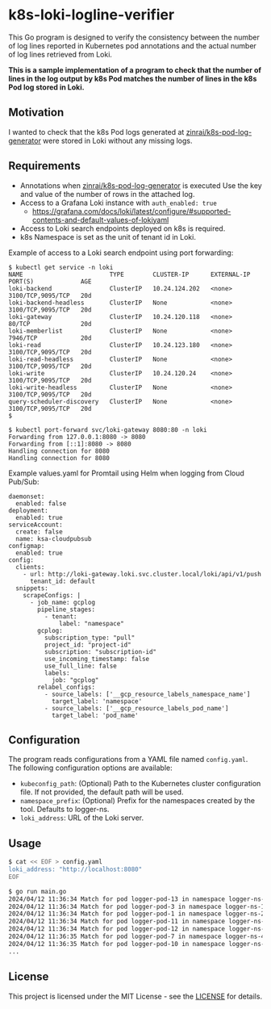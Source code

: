 # k8s-loki-logline-verifier

This Go program is designed to verify the consistency between the number of log lines reported in Kubernetes pod annotations and the actual number of log lines retrieved from Loki.

**This is a sample implementation of a program to check that the number of lines in the log output by k8s Pod matches the number of lines in the k8s Pod log stored in Loki.**

## Motivation

I wanted to check that the k8s Pod logs generated at [zinrai/k8s-pod-log-generator](https://github.com/zinrai/k8s-pod-log-generator) were stored in Loki without any missing logs.

## Requirements

- Annotations when [zinrai/k8s-pod-log-generator](https://github.com/zinrai/k8s-loki-logline-verifier) is executed Use the key and value of the number of rows in the attached log.
- Access to a Grafana Loki instance with `auth_enabled: true`
  - https://grafana.com/docs/loki/latest/configure/#supported-contents-and-default-values-of-lokiyaml
- Access to Loki search endpoints deployed on k8s is required.
- k8s Namespace is set as the unit of tenant id in Loki.

Example of access to a Loki search endpoint using port forwarding:

```
$ kubectl get service -n loki
NAME                        TYPE        CLUSTER-IP      EXTERNAL-IP   PORT(S)             AGE
loki-backend                ClusterIP   10.24.124.202   <none>        3100/TCP,9095/TCP   20d
loki-backend-headless       ClusterIP   None            <none>        3100/TCP,9095/TCP   20d
loki-gateway                ClusterIP   10.24.120.118   <none>        80/TCP              20d
loki-memberlist             ClusterIP   None            <none>        7946/TCP            20d
loki-read                   ClusterIP   10.24.123.180   <none>        3100/TCP,9095/TCP   20d
loki-read-headless          ClusterIP   None            <none>        3100/TCP,9095/TCP   20d
loki-write                  ClusterIP   10.24.120.24    <none>        3100/TCP,9095/TCP   20d
loki-write-headless         ClusterIP   None            <none>        3100/TCP,9095/TCP   20d
query-scheduler-discovery   ClusterIP   None            <none>        3100/TCP,9095/TCP   20d
$
```
```
$ kubectl port-forward svc/loki-gateway 8080:80 -n loki
Forwarding from 127.0.0.1:8080 -> 8080
Forwarding from [::1]:8080 -> 8080
Handling connection for 8080
Handling connection for 8080
```

Example values.yaml for Promtail using Helm when logging from Cloud Pub/Sub:

```
daemonset:
  enabled: false
deployment:
  enabled: true
serviceAccount:
  create: false
  name: ksa-cloudpubsub
configmap:
  enabled: true
config:
  clients:
    - url: http://loki-gateway.loki.svc.cluster.local/loki/api/v1/push
      tenant_id: default
  snippets:
    scrapeConfigs: |
      - job_name: gcplog
        pipeline_stages:
          - tenant:
              label: "namespace"
        gcplog:
          subscription_type: "pull"
          project_id: "project-id"
          subscription: "subscription-id"
          use_incoming_timestamp: false
          use_full_line: false
          labels:
            job: "gcplog"
        relabel_configs:
          - source_labels: ['__gcp_resource_labels_namespace_name']
            target_label: 'namespace'
          - source_labels: ['__gcp_resource_labels_pod_name']
            target_label: 'pod_name'
```

## Configuration

The program reads configurations from a YAML file named `config.yaml`. The following configuration options are available:

- `kubeconfig_path`: (Optional) Path to the Kubernetes cluster configuration file. If not provided, the default path will be used.
- `namespace_prefix`: (Optional) Prefix for the namespaces created by the tool. Defaults to logger-ns.
- `loki_address`: URL of the Loki server.

## Usage

```bash
$ cat << EOF > config.yaml
loki_address: "http://localhost:8080"
EOF
```

```bash
$ go run main.go
2024/04/12 11:36:34 Match for pod logger-pod-13 in namespace logger-ns-1: total_log_lines=2560, log_line_count=2560
2024/04/12 11:36:34 Match for pod logger-pod-3 in namespace logger-ns-1: total_log_lines=2560, log_line_count=2560
2024/04/12 11:36:34 Match for pod logger-pod-1 in namespace logger-ns-2: total_log_lines=2560, log_line_count=2560
2024/04/12 11:36:34 Match for pod logger-pod-11 in namespace logger-ns-2: total_log_lines=2560, log_line_count=2560
2024/04/12 11:36:34 Match for pod logger-pod-12 in namespace logger-ns-3: total_log_lines=2560, log_line_count=2560
2024/04/12 11:36:35 Match for pod logger-pod-7 in namespace logger-ns-4: total_log_lines=2560, log_line_count=2560
2024/04/12 11:36:35 Match for pod logger-pod-10 in namespace logger-ns-5: total_log_lines=2560, log_line_count=2560
...
```

## License

This project is licensed under the MIT License - see the [LICENSE](https://opensource.org/license/mit) for details.
